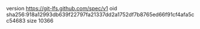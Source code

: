 version https://git-lfs.github.com/spec/v1
oid sha256:918a12993db639f22797fa21337dd2a1752df7b8765ed66f91cf4afa5cc54683
size 10366
